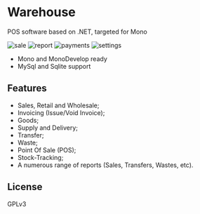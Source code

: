 # Warehouse

POS software based on .NET, targeted for Mono

![sale](https://raw.githubusercontent.com/shturm/warehouse/master/Screenshots/sale.png)
![report](https://raw.githubusercontent.com/shturm/warehouse/master/Screenshots/report.png)
![payments](https://raw.githubusercontent.com/shturm/warehouse/master/Screenshots/payments.png)
![settings](https://raw.githubusercontent.com/shturm/warehouse/master/Screenshots/settings.png)

- Mono and MonoDevelop ready
- MySql and Sqlite support

## Features
- Sales, Retail and Wholesale;
- Invoicing (Issue/Void Invoice);
- Goods;
- Supply and Delivery;
- Transfer;
- Waste;
- Point Of Sale (POS);
- Stock-Tracking; 
- A numerous range of reports (Sales, Transfers, Wastes, etc).

## License
GPLv3